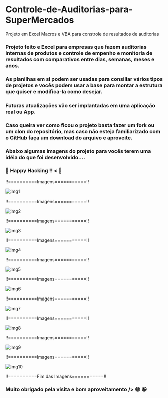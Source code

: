 # Controle-de-Auditorias-para-SuperMercados
Projeto em Excel Macros e VBA para constrole de resultados de auditorias

### Projeto feito e Excel para empresas que fazem auditorias internas de produtos e controle de empenho e monitoria de resultados com comparativos entre dias, semanas, meses e anos.
### As planilhas em si podem ser usadas para consiliar vários tipos de projetos e vocês podem usar a base para montar a estrutura que quiser e modifica-la como desejar.

### Futuras atualizações vão ser implantadas em uma aplicação real ou App.

### Caso queira ver como ficou o projeto basta fazer um fork ou um clon do repositório, mas caso não esteja familiarizado com o GitHub faça um download do arquivo e aproveite.

### Abaixo algumas imagens do projeto para vocês terem uma idéia do que foi desenvolvido....

### 🚀 Happy Hacking !! < 🚀

!!==========Imagens===========!!

![img1](https://user-images.githubusercontent.com/78483210/139182939-2b872b9f-7205-45f2-b0bc-01cb3e3f64b9.png)

!!==========Imagens===========!!

![img2](https://user-images.githubusercontent.com/78483210/139182945-241da03f-a5d1-4965-ad34-7051bf2b3a91.png)

!!==========Imagens===========!!

![img3](https://user-images.githubusercontent.com/78483210/139182948-d75eb8a2-a66c-45f6-a64a-51e2dd4d94a1.png)

!!==========Imagens===========!!

![img4](https://user-images.githubusercontent.com/78483210/139182949-6ee00acd-1f2e-4b16-992c-037daba4372a.png)

!!==========Imagens===========!!

![img5](https://user-images.githubusercontent.com/78483210/139182950-a5e198a6-8106-42d4-8e0f-5acd491b1e11.png)

!!==========Imagens===========!!

![img6](https://user-images.githubusercontent.com/78483210/139182951-98cd0460-d088-4bb4-a2df-313663854614.png)

!!==========Imagens===========!!

![img7](https://user-images.githubusercontent.com/78483210/139182953-a8b11a7a-b495-4b46-a00d-1dc27a979acd.png)

!!==========Imagens===========!!

![img8](https://user-images.githubusercontent.com/78483210/139182954-8d122334-5464-4ccd-abde-ef6400964326.png)

!!==========Imagens===========!!

![img9](https://user-images.githubusercontent.com/78483210/139182955-b3afdbbb-1523-4018-b100-db7eb64eb059.png)

!!==========Imagens===========!!

![img10](https://user-images.githubusercontent.com/78483210/139182957-ee278145-c3bc-45be-a251-ebbae90c2ed4.png)

!!==========Fim das Imagens===========!!

### Muito obrigado pela visita e bom aproveitamento /> 😄 😀


